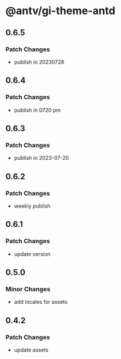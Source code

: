# @antv/gi-theme-antd

## 0.6.5

### Patch Changes

- publish in 20230728

## 0.6.4

### Patch Changes

- publish in 0720 pm

## 0.6.3

### Patch Changes

- publish in 2023-07-20

## 0.6.2

### Patch Changes

- weekly publish

## 0.6.1

### Patch Changes

- update version

## 0.5.0

### Minor Changes

- add locales for assets

## 0.4.2

### Patch Changes

- update assets
